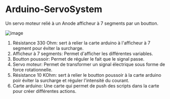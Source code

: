 # Arduino-ServoSystem
Un servo moteur relié à un Anode afficheur à 7 segments par un boutton.

![image](https://user-images.githubusercontent.com/80753577/112977658-96e90280-9156-11eb-97cf-df71c83527b6.png)

1. Résistance 330 Ohm: sert à relier la carte arduino à l'afficheur à 7 segment pour éviter la surcharge.
2. Afficheur à 7 segments: Permet d'afficher les différentes variables.
3. Boutton poussoir: Permet de réguler le fait que le signal passe.
4. Servo moteur: Permet de transformer un signal électrique sous forme de force rotationnelle.
5. Résistance 10 KOhm: sert à relier le boutton poussoir à la carte arduino poir éviter la surcharge et réguler l'intensité du courant.
6. Carte arduino: Une carte qui permet de push des scripts dans la carte pour créer différentes actions.

